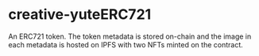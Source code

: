 # creative-yuteERC721
An ERC721 token. The token metadata is stored on-chain and the image in each metadata is hosted on IPFS with two NFTs minted on the contract.

